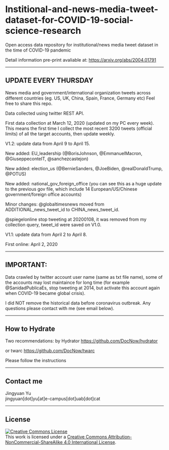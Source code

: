 # Institional-and-news-media-tweet-dataset-for-COVID-19-social-science-research
Open access data repository for institutional/news media tweet dataset in the time of COVID-19 pandemic

Detail information pre-print avaliable at: https://arxiv.org/abs/2004.01791

---------------------
UPDATE EVERY THURSDAY
---------------------

News media and government/international organization tweets across different countries (eg. US, UK, China, Spain, France, Germany etc)
Feel free to share this repo.

Data collected using twitter REST API.

First data collection at March 12, 2020 (updated on my PC every week).
This means the first time I collect the most recent 3200 tweets (official limits) of all the target accounts, then update weekly.

V1.2: 
update data from April 9 to April 15.

New added: EU_leadership (@BorisJohnson, @EmmanuelMacron, @GiuseppeconteIT, @sanchezcastejon)

New added: election_us (@BernieSanders, @JoeBiden, @realDonaldTrump, @POTUS)

New added: national_gov_foreign_office (you can see this as a huge update to the previous gov file, which include 14 European/US/Chinese government/foreign office accounts)

Minor changes: @globaltimesnews moved from ADDITIONAL_news_tweet_id to CHINA_news_tweet_id.

@spiegelonline stop tweeting at 20200108, it was removed from my collection query, tweet_id were saved on V1.0.

V1.1: 
update data from April 2 to April 8.

First online: April 2, 2020


----------
IMPORTANT:
----------
Data crawled by twitter account user name (same as txt file name), some of the accounts may lost maintaince for long time (for example @SanidadPublicaEs, stop tweeting at 2014, but activate this account again when COVID-19 became global crisis).

I did NOT remove the historical data before coronavirus outbreak. Any questions please contact with me (see email below).

--------------
How to Hydrate
--------------
Two recommendations:
by Hydrator
https://github.com/DocNow/hydrator

or twarc
https://github.com/DocNow/twarc

Please follow the instructions

----------
Contact me
----------
Jingyuan Yu  
jingyuan[dot]yu[at]e-campus[dot]uab[dot]cat

-------
License
-------
<a rel="license" href="http://creativecommons.org/licenses/by-nc-sa/4.0/"><img alt="Creative Commons License" style="border-width:0" src="https://i.creativecommons.org/l/by-nc-sa/4.0/88x31.png" /></a><br />This work is licensed under a <a rel="license" href="http://creativecommons.org/licenses/by-nc-sa/4.0/">Creative Commons Attribution-NonCommercial-ShareAlike 4.0 International License</a>.
